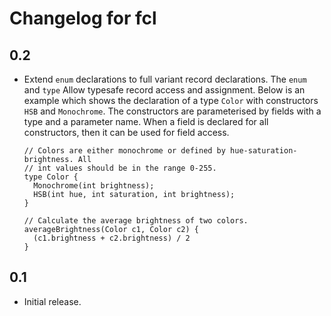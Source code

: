 # Changelog for fcl

## 0.2

* Extend `enum` declarations to full variant record declarations. The `enum`
  and `type` Allow
  typesafe record access and assignment. Below is an example which shows the declaration of a type `Color` with constructors `HSB` and `Monochrome`. The
  constructors are parameterised by fields with a type and a parameter name.
  When a field is declared for all constructors, then it can be used for field
  access.
  ~~~
  // Colors are either monochrome or defined by hue-saturation-brightness. All
  // int values should be in the range 0-255.
  type Color {
    Monochrome(int brightness);
    HSB(int hue, int saturation, int brightness);
  }

  // Calculate the average brightness of two colors.
  averageBrightness(Color c1, Color c2) {
    (c1.brightness + c2.brightness) / 2
  }
  ~~~


## 0.1

* Initial release.
